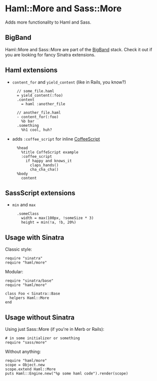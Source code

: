 Haml::More and Sass::More
=========================

Adds more functionality to Haml and Sass.

BigBand
-------

Haml::More and Sass::More are part of the [BigBand](http://github.com/rkh/big_band) stack.
Check it out if you are looking for fancy Sinatra extensions.

Haml extensions
---------------

* `content_for` and `yield_content` (like in Rails, you know?)

        // some_file.haml
        = yield_content(:foo)
        .content
          = haml :another_file
        
        // another_file.haml
        - content_for(:foo)
          %b bar
        .something
          %h1 cool, huh?

* adds `:coffee_script` for inline [CoffeeScript](http://jashkenas.github.com/coffee-script/)

        %head
          %title CoffeScript example
          :coffee_script
            if happy and knows_it
              claps_hands()
              cha_cha_cha()
        %body
          content

SassScript extensions
---------------------

* `min` and `max`

        .someClass
          width = max(100px, !someSize * 3)
          height = min(!a, !b, 20%)

Usage with Sinatra
------------------

Classic style:

    require "sinatra"
    require "haml/more"

Modular:

    require "sinatra/base"
    require "haml/more"
    
    class Foo < Sinatra::Base
      helpers Haml::More
    end


Usage without Sinatra
---------------------

Using just Sass::More (if you're in Merb or Rails):

    # in some initializer or something
    require "sass/more"

Without anything:

    require "haml/more"
    scope = Object.new
    scope.extend Haml::More
    puts Haml::Engine.new("%p some haml code").render(scope)
